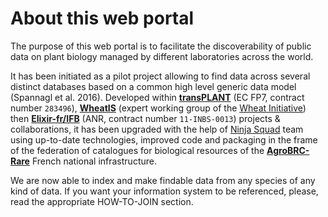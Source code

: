 # About this web portal

The purpose of this web portal is to facilitate the discoverability of public data on plant biology
managed by different laboratories across the world.

It has been initiated as a pilot project allowing to find data across several distinct databases based on a common high level generic data model (Spannagl et al. 2016). Developed within **[transPLANT](http://transplantdb.eu/)** (EC FP7, contract number `283496`), **[WheatIS](www.wheatis.org)**
(expert working group of the [Wheat Initiative](https://www.wheatinitiative.org/)) then **[Elixir-fr/IFB](https://www.france-bioinformatique.fr/en/elixir-fr)** (ANR, contract number `11-INBS-0013`) projects & collaborations, it has been upgraded with the help of [Ninja Squad](https://ninja-squad.com/) team using up-to-date technologies, improved code and packaging in the frame of the federation of catalogues for biological resources of the [**AgroBRC-Rare**](https://www.agrobrc-rare.org) French national infrastructure.

We are now able to index and make findable data from any species of any kind of data. If you want your information system to be referenced, please, read the appropriate HOW-TO-JOIN section.